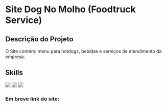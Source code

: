 # Site Dog No Molho (Foodtruck Service)

## Descrição do Projeto

O Site contém: menu para hotdogs, bebidas e serviços de atendimento da empresa.


## Skills
<img src="https://img.shields.io/badge/HTML5-E34F26?style=for-the-badge&logo=html5&logoColor=white">  <img src="https://img.shields.io/badge/CSS3-1572B6?style=for-the-badge&logo=css3&logoColor=white"> <img src="https://img.shields.io/badge/JavaScript-F7DF1E?style=for-the-badge&logo=javascript&logoColor=black">

### Em breve link do site:
